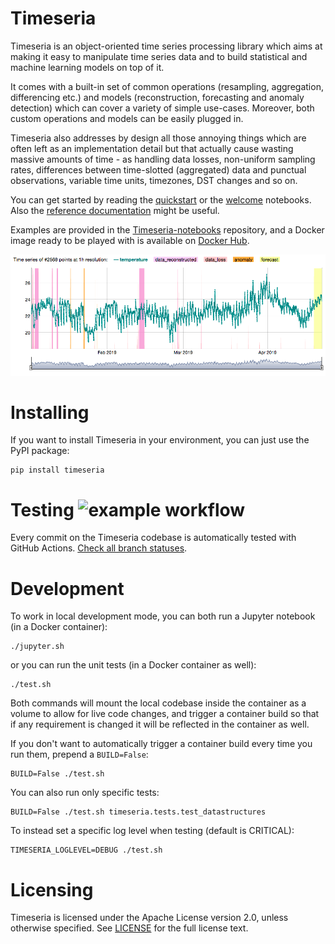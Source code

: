 # Timeseria


Timeseria is an object-oriented time series processing library which aims at making it easy to manipulate time series data and to build statistical and machine learning models on top of it.

It comes with a built-in set of common operations (resampling, aggregation, differencing etc.) and models (reconstruction, forecasting and anomaly detection) which can cover a variety of simple use-cases. Moreover, both custom operations and models can be easily plugged in.

Timeseria also addresses by design all those annoying things which are often left as an implementation detail but that actually cause wasting massive amounts of time - as handling data losses, non-uniform sampling rates, differences between time-slotted (aggregated) data and punctual observations, variable time units, timezones, DST changes and so on.

You can get started by reading the [quickstart](https://github.com/sarusso/Timeseria-notebooks/blob/master/notebooks/Quickstart.ipynb) or the [welcome](https://github.com/sarusso/Timeseria-notebooks/blob/master/notebooks/Welcome.ipynb) notebooks. Also the [reference documentation](https://timeseria.readthedocs.io) might be useful.

Examples are provided in the [Timeseria-notebooks](https://github.com/sarusso/Timeseria-notebooks) repository, and a Docker image ready to be played with is available on [Docker Hub](https://hub.docker.com/r/sarusso/timeseria).


![Time series plot](docs/altogether.png?raw=true "Timeseria at work")


# Installing

If you want to install Timeseria in your environment, you can just use the PyPI package:

    pip install timeseria


# Testing ![example workflow](https://github.com/sarusso/timeseria/actions/workflows/ci.yml/badge.svg)

Every commit on the Timeseria codebase is automatically tested with GitHub Actions. [Check all branch statuses](https://github.com/sarusso/Timeseria/actions).


# Development

To work in local development mode, you can both run a Jupyter notebook (in a Docker container):

    ./jupyter.sh

or you can run the unit tests (in a Docker container as well):

    ./test.sh

Both commands will mount the local codebase inside the container as a volume to allow for live code changes, and trigger a container build so that if any requirement is changed it will be reflected in the container as well.

If you don't want to automatically trigger a container build every time you run them, prepend a `BUILD=False`:

    BUILD=False ./test.sh

You can also run only specific tests:

    BUILD=False ./test.sh timeseria.tests.test_datastructures

To instead set a specific log level when testing (default is CRITICAL):

    TIMESERIA_LOGLEVEL=DEBUG ./test.sh


# Licensing
Timeseria is licensed under the Apache License version 2.0, unless otherwise specified. See [LICENSE](https://github.com/sarusso/Timeseria/blob/master/LICENSE) for the full license text.





